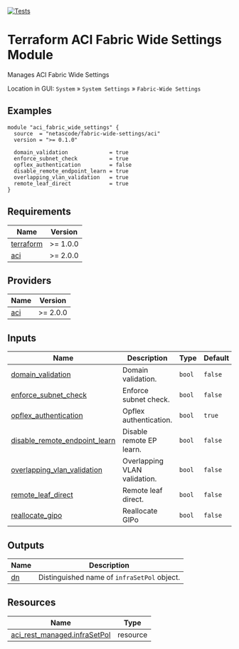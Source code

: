 <!-- BEGIN_TF_DOCS -->
[![Tests](https://github.com/netascode/terraform-aci-fabric-wide-settings/actions/workflows/test.yml/badge.svg)](https://github.com/netascode/terraform-aci-fabric-wide-settings/actions/workflows/test.yml)

# Terraform ACI Fabric Wide Settings Module

Manages ACI Fabric Wide Settings

Location in GUI:
`System` » `System Settings` » `Fabric-Wide Settings`

## Examples

```hcl
module "aci_fabric_wide_settings" {
  source  = "netascode/fabric-wide-settings/aci"
  version = ">= 0.1.0"

  domain_validation             = true
  enforce_subnet_check          = true
  opflex_authentication         = false
  disable_remote_endpoint_learn = true
  overlapping_vlan_validation   = true
  remote_leaf_direct            = true
}
```

## Requirements

| Name | Version |
|------|---------|
| <a name="requirement_terraform"></a> [terraform](#requirement\_terraform) | >= 1.0.0 |
| <a name="requirement_aci"></a> [aci](#requirement\_aci) | >= 2.0.0 |

## Providers

| Name | Version |
|------|---------|
| <a name="provider_aci"></a> [aci](#provider\_aci) | >= 2.0.0 |

## Inputs

| Name | Description | Type | Default | Required |
|------|-------------|------|---------|:--------:|
| <a name="input_domain_validation"></a> [domain\_validation](#input\_domain\_validation) | Domain validation. | `bool` | `false` | no |
| <a name="input_enforce_subnet_check"></a> [enforce\_subnet\_check](#input\_enforce\_subnet\_check) | Enforce subnet check. | `bool` | `false` | no |
| <a name="input_opflex_authentication"></a> [opflex\_authentication](#input\_opflex\_authentication) | Opflex authentication. | `bool` | `true` | no |
| <a name="input_disable_remote_endpoint_learn"></a> [disable\_remote\_endpoint\_learn](#input\_disable\_remote\_endpoint\_learn) | Disable remote EP learn. | `bool` | `false` | no |
| <a name="input_overlapping_vlan_validation"></a> [overlapping\_vlan\_validation](#input\_overlapping\_vlan\_validation) | Overlapping VLAN validation. | `bool` | `false` | no |
| <a name="input_remote_leaf_direct"></a> [remote\_leaf\_direct](#input\_remote\_leaf\_direct) | Remote leaf direct. | `bool` | `false` | no |
| <a name="input_reallocate_gipo"></a> [reallocate\_gipo](#input\_reallocate\_gipo) | Reallocate GIPo | `bool` | `false` | no |

## Outputs

| Name | Description |
|------|-------------|
| <a name="output_dn"></a> [dn](#output\_dn) | Distinguished name of `infraSetPol` object. |

## Resources

| Name | Type |
|------|------|
| [aci_rest_managed.infraSetPol](https://registry.terraform.io/providers/CiscoDevNet/aci/latest/docs/resources/rest_managed) | resource |
<!-- END_TF_DOCS -->